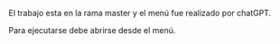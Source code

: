 El trabajo esta en la rama master y el menú fue realizado por chatGPT.

Para ejecutarse debe abrirse desde el menú.
